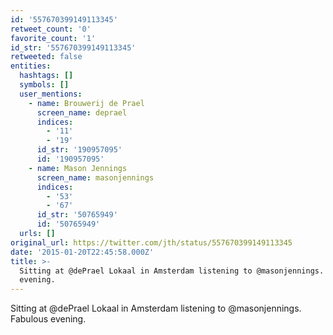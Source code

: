 ```yaml
---
id: '557670399149113345'
retweet_count: '0'
favorite_count: '1'
id_str: '557670399149113345'
retweeted: false
entities:
  hashtags: []
  symbols: []
  user_mentions:
    - name: Brouwerij de Prael
      screen_name: deprael
      indices:
        - '11'
        - '19'
      id_str: '190957095'
      id: '190957095'
    - name: Mason Jennings
      screen_name: masonjennings
      indices:
        - '53'
        - '67'
      id_str: '50765949'
      id: '50765949'
  urls: []
original_url: https://twitter.com/jth/status/557670399149113345
date: '2015-01-20T22:45:58.000Z'
title: >-
  Sitting at @dePrael Lokaal in Amsterdam listening to @masonjennings. Fabulous
  evening.
---
```


Sitting at @dePrael Lokaal in Amsterdam listening to @masonjennings. Fabulous evening.